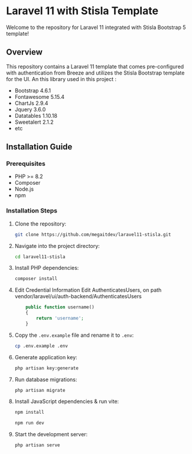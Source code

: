 # Laravel 11 with Stisla Template

Welcome to the repository for Laravel 11 integrated with Stisla Bootstrap 5 template!

## Overview

This repository contains a Laravel 11 template that comes pre-configured with authentication from Breeze and utilizes the Stisla Bootstrap template for the UI. An this library used in this project :

-   Bootstrap 4.6.1
-   Fontawesome 5.15.4
-   ChartJs 2.9.4
-   Jquery 3.6.0
-   Datatables 1.10.18
-   Sweetalert 2.1.2
-   etc

## Installation Guide

### Prerequisites

-   PHP >= 8.2
-   Composer
-   Node.js
-   npm

### Installation Steps

1. Clone the repository:

    ```bash
    git clone https://github.com/megaitdev/laravel11-stisla.git
    ```

2. Navigate into the project directory:

    ```bash
    cd laravel11-stisla
    ```

3. Install PHP dependencies:

    ```bash
    composer install
    ```

4. Edit Credential Information
   Edit AuthenticatesUsers, on path vendor/laravel/ui/auth-backend/AuthenticatesUsers

    ```php
        public function username()
        {
            return 'username';
        }
    ```

5. Copy the `.env.example` file and rename it to `.env`:

    ```bash
    cp .env.example .env
    ```

6. Generate application key:

    ```bash
    php artisan key:generate
    ```

7. Run database migrations:

    ```bash
    php artisan migrate
    ```

8. Install JavaScript dependencies & run vite:

    ```bash
    npm install
    ```

    ```bash
    npm run dev
    ```

9. Start the development server:
    ```bash
    php artisan serve
    ```
